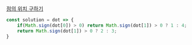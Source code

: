 [점의 위치 구하기](https://school.programmers.co.kr/learn/courses/30/lessons/120841)

```js
const solution = dot => {
    if(Math.sign(dot[0]) > 0) return Math.sign(dot[1]) > 0 ? 1 : 4;
    return Math.sign(dot[1]) > 0 ? 2 : 3;
}
```